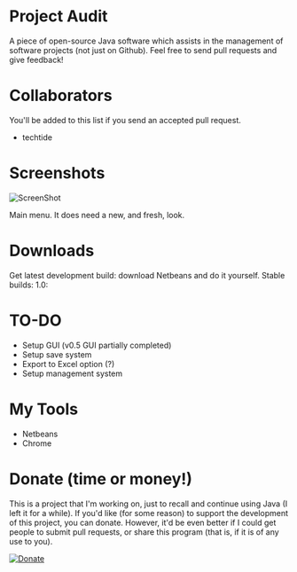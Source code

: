 # Project Audit
A piece of open-source Java software which assists in the management of software projects (not just on Github). Feel free to send pull requests and give feedback!

# Collaborators
You'll be added to this list if you send an accepted pull request.
- techtide


# Screenshots
![ScreenShot](https://gyazo.com/0d0dc70305a47bed6cacdcbf1fcff053.png)

Main menu. It does need a new, and fresh, look.

# Downloads
Get latest development build: download Netbeans and do it yourself.
Stable builds:
1.0: 

# TO-DO
+ Setup GUI (v0.5 GUI partially completed)
+ Setup save system
+ Export to Excel option (?)
+ Setup management system

# My Tools
+ Netbeans
+ Chrome

# Donate (time or money!)
This is a project that I'm working on, just to recall and continue using Java (I left it for a while).  If you'd like (for some reason) to support the development of this project, you can donate. However, it'd be even better if I could get people to submit pull requests, or share this program (that is, if it is of any use to you).

[![Donate](https://img.shields.io/badge/Donate-PayPal-green.svg)](https://www.paypal.com/uk/cgi-bin/webscr?cmd=_flow&SESSION=n0dowvozouIYK2ds67n9bl-nPUC4StSp8GblRqeHeMQeDEVCurgOYIp1gEW&dispatch=5885d80a13c0db1f8e263663d3faee8d64813b57e559a2578463e58274899069)
